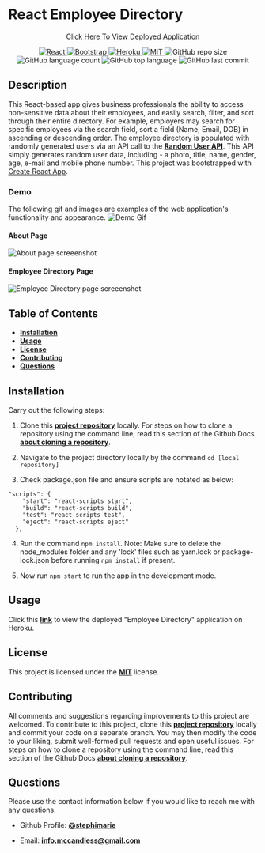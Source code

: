 # React Employee Directory

<p align="center">
  <a href="https://randomized-employee-directory.herokuapp.com/">Click Here To View Deployed Application</a>
</p>

<p align="center">
  <a href="https://reactjs.org/">
    <img src="https://img.shields.io/badge/React-20232A?style=for-the-badge&logo=react&logoColor=61DAFB" alt="React">
  </a>
  
  <a href="https://getbootstrap.com/">
    <img src="https://img.shields.io/badge/Bootstrap-563D7C?style=for-the-badge&logo=bootstrap&logoColor=white" alt="Bootstrap">
  </a>

  <a href="https://dashboard.heroku.com/">
  <img src="https://img.shields.io/badge/Heroku-430098?style=for-the-badge&logo=heroku&logoColor=white" alt="Heroku">

  <a href="https://opensource.org/licenses/MIT">
    <img src="https://img.shields.io/badge/License-MIT-yellow.svg" alt="MIT" />
  </a>

  <img src="https://img.shields.io/github/repo-size/kaylamuraoka/React-Employee-Directory?style=plastic" alt="GitHub repo size"/>

  <img src="https://img.shields.io/github/languages/count/kaylamuraoka/React-Employee-Directory?style=plastic" alt="GitHub language count"/>

  <img src="https://img.shields.io/github/languages/top/kaylamuraoka/React-Employee-Directory?style=plastic" alt="GitHub top language">

  <img src="https://img.shields.io/github/last-commit/kaylamuraoka/React-Employee-Directory?color=red&style=plastic" alt="GitHub last commit" />

</p>

## Description

This React-based app gives business professionals the ability to access non-sensitive data about their employees, and easily search, filter, and sort through their entire directory. For example, employers may search for specific employees via the search field, sort a field (Name, Email, DOB) in ascending or descending order. The employee directory is populated with randomly generated users via an API call to the [**Random User API**](https://randomuser.me/). This API simply generates random user data, including - a photo, title, name, gender, age, e-mail and mobile phone number. This project was bootstrapped with [Create React App](https://github.com/facebook/create-react-app).

### Demo

The following gif and images are examples of the web application's functionality and appearance.
![Demo Gif](images/EmployeeDirectoryReactAppDemoGif.gif)

#### About Page

![About page screeenshot](images/about-page-screeenshot.png)

#### Employee Directory Page

![Employee Directory page screeenshot](images/employee-directory-page-screenshot.png)

## Table of Contents

- [**Installation**](#installation)
- [**Usage**](#usage)
- [**License**](#license)
- [**Contributing**](#contributing)
- [**Questions**](#questions)

## Installation

Carry out the following steps:

1. Clone this [**project repository**](https://github.com/stephimarie/Employee_Directory) locally. For steps on how to clone a repository using the command line, read this section of the Github Docs [**about cloning a repository**](https://docs.github.com/en/free-pro-team@latest/github/creating-cloning-and-archiving-repositories/cloning-a-repository#about-cloning-a-repository).

2. Navigate to the project directory locally by the command `cd [local repository]`

3. Check package.json file and ensure scripts are notated as below:

```
"scripts": {
    "start": "react-scripts start",
    "build": "react-scripts build",
    "test": "react-scripts test",
    "eject": "react-scripts eject"
  },
```

4. Run the command `npm install`. Note: Make sure to delete the node_modules folder and any 'lock' files such as
   yarn.lock or package-lock.json before running `npm install` if present.

5. Now run `npm start` to run the app in the development mode.

## Usage

Click this [**link**](https://randomized-employee-directory.herokuapp.com/) to view the deployed "Employee Directory" application on Heroku.

## License

This project is licensed under the [**MIT**](https://opensource.org/licenses/MIT) license.

## Contributing

All comments and suggestions regarding improvements to this project are welcomed. To contribute to this project, clone this [**project repository**](https://github.com/stephimarie/Employee_Directory) locally and commit your code on a separate branch. You may then modify the code to your liking, submit well-formed pull requests and open useful issues. For steps on how to clone a repository using the command line, read this section of the Github Docs [**about cloning a repository**](https://docs.github.com/en/free-pro-team@latest/github/creating-cloning-and-archiving-repositories/cloning-a-repository#about-cloning-a-repository).

## Questions

Please use the contact information below if you would like to reach me with any questions.

- Github Profile: [**@stephimarie**](https://github.com/stephimarie)

- Email: [**info.mccandless@gmail.com**](kmurs98@gmail.com)
